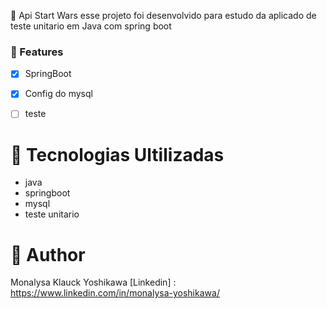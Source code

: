 :stars: Api Start Wars esse projeto foi desenvolvido para estudo da aplicado de teste unitario em Java com spring boot

### :loudspeaker: Features 

- [x] SpringBoot
- [x] Config do mysql
- [ ] teste



# :pushpin: Tecnologias Ultilizadas

- java
- springboot
- mysql
- teste unitario


# :pushpin: Author
Monalysa Klauck Yoshikawa
[Linkedin] : <https://www.linkedin.com/in/monalysa-yoshikawa/>
